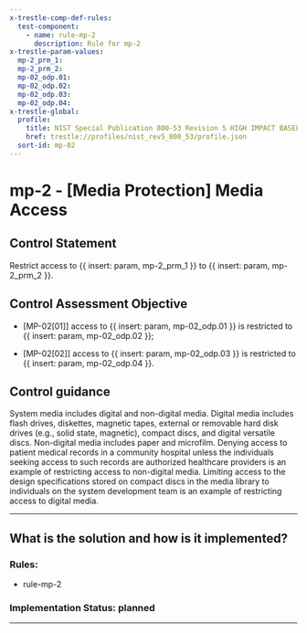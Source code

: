 ```yaml
---
x-trestle-comp-def-rules:
  test-component:
    - name: rule-mp-2
      description: Rule for mp-2
x-trestle-param-values:
  mp-2_prm_1:
  mp-2_prm_2:
  mp-02_odp.01:
  mp-02_odp.02:
  mp-02_odp.03:
  mp-02_odp.04:
x-trestle-global:
  profile:
    title: NIST Special Publication 800-53 Revision 5 HIGH IMPACT BASELINE
    href: trestle://profiles/nist_rev5_800_53/profile.json
  sort-id: mp-02
---
```


# mp-2 - \[Media Protection\] Media Access

## Control Statement

Restrict access to {{ insert: param, mp-2_prm_1 }} to {{ insert: param, mp-2_prm_2 }}.

## Control Assessment Objective

- \[MP-02[01]\] access to {{ insert: param, mp-02_odp.01 }} is restricted to {{ insert: param, mp-02_odp.02 }};

- \[MP-02[02]\] access to {{ insert: param, mp-02_odp.03 }} is restricted to {{ insert: param, mp-02_odp.04 }}.

## Control guidance

System media includes digital and non-digital media. Digital media includes flash drives, diskettes, magnetic tapes, external or removable hard disk drives (e.g., solid state, magnetic), compact discs, and digital versatile discs. Non-digital media includes paper and microfilm. Denying access to patient medical records in a community hospital unless the individuals seeking access to such records are authorized healthcare providers is an example of restricting access to non-digital media. Limiting access to the design specifications stored on compact discs in the media library to individuals on the system development team is an example of restricting access to digital media.

______________________________________________________________________

## What is the solution and how is it implemented?

<!-- For implementation status enter one of: implemented, partial, planned, alternative, not-applicable -->

<!-- Note that the list of rules under ### Rules: is read-only and changes will not be captured after assembly to JSON -->

<!-- Add control implementation description here for control: mp-2 -->

### Rules:

  - rule-mp-2

### Implementation Status: planned

______________________________________________________________________
